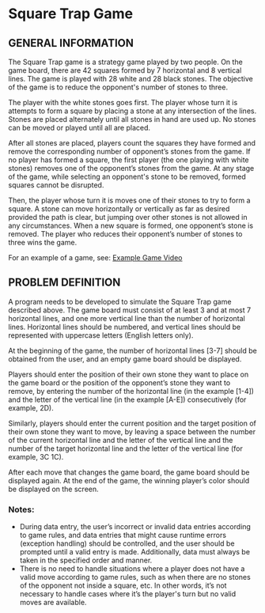 # Square Trap Game

## GENERAL INFORMATION

The Square Trap game is a strategy game played by two people. On the game board, there are 42 squares formed by 7 horizontal and 8 vertical lines. The game is played with 28 white and 28 black stones. The objective of the game is to reduce the opponent's number of stones to three.

The player with the white stones goes first. The player whose turn it is attempts to form a square by placing a stone at any intersection of the lines. Stones are placed alternately until all stones in hand are used up. No stones can be moved or played until all are placed.

After all stones are placed, players count the squares they have formed and remove the corresponding number of opponent’s stones from the game. If no player has formed a square, the first player (the one playing with white stones) removes one of the opponent’s stones from the game. At any stage of the game, while selecting an opponent's stone to be removed, formed squares cannot be disrupted.

Then, the player whose turn it is moves one of their stones to try to form a square. A stone can move horizontally or vertically as far as desired provided the path is clear, but jumping over other stones is not allowed in any circumstances. When a new square is formed, one opponent’s stone is removed. The player who reduces their opponent’s number of stones to three wins the game.

For an example of a game, see: [Example Game Video](https://youtu.be/4A1vGGDkAIg?t=178)

## PROBLEM DEFINITION

A program needs to be developed to simulate the Square Trap game described above. The game board must consist of at least 3 and at most 7 horizontal lines, and one more vertical line than the number of horizontal lines. Horizontal lines should be numbered, and vertical lines should be represented with uppercase letters (English letters only).

At the beginning of the game, the number of horizontal lines [3-7] should be obtained from the user, and an empty game board should be displayed.

Players should enter the position of their own stone they want to place on the game board or the position of the opponent’s stone they want to remove, by entering the number of the horizontal line (in the example [1-4]) and the letter of the vertical line (in the example [A-E]) consecutively (for example, 2D).

Similarly, players should enter the current position and the target position of their own stone they want to move, by leaving a space between the number of the current horizontal line and the letter of the vertical line and the number of the target horizontal line and the letter of the vertical line (for example, 3C 1C).

After each move that changes the game board, the game board should be displayed again. 
At the end of the game, the winning player’s color should be displayed on the screen.

### Notes:

- During data entry, the user’s incorrect or invalid data entries according to game rules, and data entries that might cause runtime errors (exception handling) should be controlled, and the user should be prompted until a valid entry is made. Additionally, data must always be taken in the specified order and manner.
- There is no need to handle situations where a player does not have a valid move according to game rules, such as when there are no stones of the opponent not inside a square, etc. In other words, it’s not necessary to handle cases where it’s the player's turn but no valid moves are available.


